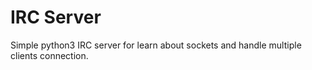 # IRC Server

Simple python3 IRC server for learn about sockets and handle multiple clients connection.
